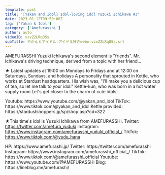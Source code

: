 ```yaml
---
template: post
title: '[Yakan and Idol] Idol-loving idol Yuzuki Ichikawa #3'
date: 2023-01-12T09:59:00Z
tag: ['Yakan & Idol']
category: ['Amefurasshi']
author: auto 
videoID: vzvZ2LRqD5s
subTitle: やかんとアイドル-アイドル好きwebm-vzvZ2LRqD5s.srt
---
```

AMEFURASSHI Yuzuki Ichikawa's second element is "friends".
Mr. Ichikawa's driving technique, derived from a topic with her friend...

★ Latest updates at 19:00 on Mondays to Fridays and at 12:00 on Saturdays, Sundays, and holidays
A personality that sprouted in Kettle, who works at Stardust headquarters.
His wish was, "I'll make you a delicious cup of tea, so let me talk to your idol."
Kettle-kun, who was born in a hot water supply room
Let's get closer to the charm of cute idols!

<Kettle and Idol>
Youtube: https://www.youtube.com/@yakan_and_idol
TikTok: https://www.tiktok.com/@yakan_and_idol
Kettle provided: https://stardustshoppers.jp/sp/shop.asp?cd=322

★This time's idol is Yuzuki Ichikawa from AMEFURASSHI.
<Yuzuki Ichikawa>
Twitter: https://twitter.com/amefura_yuduki
Instagram: https://www.instagram.com/amefurasshi_yuduki_official_/
TikTok: https://www.tiktok.com/@yudu_hana

<AMEFURASSHI>
HP: https://www.amefurashi.jp/
Twitter: https://twitter.com/amefurasshi
Instagram: https://www.instagram.com/amefurasshi_official_/
TikTok: https://www.tiktok.com/@amefurasshi_official
Youtube: https://www.youtube.com/@AMEFURASSHI
Blog: https://lineblog.me/amefurashi/
